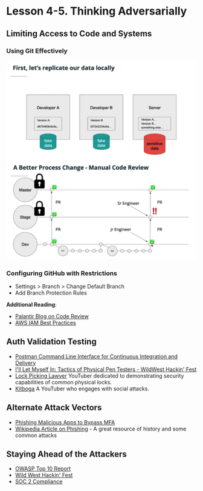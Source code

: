 # Lesson 4-5. Thinking Adversarially

## Limiting Access to Code and Systems

### Using Git Effectively

![img-01](../imgs/4-5-1.png)
![img-01](../imgs/4-5-2.png)

### Configuring GitHub with Restrictions

- Settings > Branch > Change Default Branch
- Add Branch Protection Rules

**Additional Reading**:

- [Palantir Blog on Code Review](https://medium.com/palantir/code-review-best-practices-19e02780015f)
- [AWS IAM Best Practices](https://docs.aws.amazon.com/IAM/latest/UserGuide/best-practices.html)

## Auth Validation Testing

- [Postman Command Line Interface for Continuous Integration and Delivery](https://learning.getpostman.com/docs/postman/collection_runs/command_line_integration_with_newman/)
- [I'll Let Myself In: Tactics of Physical Pen Testers - WildWest Hackin' Fest](https://www.youtube.com/watch?v=rnmcRTnTNC8)
- [Lock Picking Lawyer](https://www.youtube.com/channel/UCm9K6rby98W8JigLoZOh6FQ) YouTuber dedicated to demonstrating security capabilities of common physical locks.
- [Kitboga](https://www.youtube.com/channel/UCm22FAXZMw1BaWeFszZxUKw) A YouTuber who engages with social attacks.

## Alternate Attack Vectors

- [Phishing Malicious Apps to Bypass MFA](https://en.wikipedia.org/wiki/Phishing)
- [Wikipedia Article on Phishing](https://www.welivesecurity.com/2019/06/17/malware-google-permissions-2fa-bypass/) - A great resource of history and some common attacks

## Staying Ahead of the Attackers

- [OWASP Top 10 Report](https://owasp.org/search/?searchString=top+10)
- [Wild West Hackin' Fest](https://www.youtube.com/watch?v=mG87meKVrzc)
- [SOC 2 Compliance](https://en.wikipedia.org/wiki/SSAE_16)
